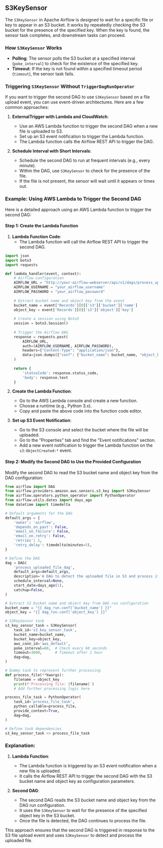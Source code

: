 ## S3KeySensor

The `S3KeySensor` in Apache Airflow is designed to wait for a specific file or key to appear in an S3 bucket. It works by repeatedly checking the S3 bucket for the presence of the specified key. When the key is found, the sensor task completes, and downstream tasks can proceed.

### How `S3KeySensor` Works

- **Polling**: The sensor polls the S3 bucket at a specified interval (`poke_interval`) to check for the existence of the specified key.
- **Timeout**: If the key is not found within a specified timeout period (`timeout`), the sensor task fails.

### Triggering `S3KeySensor` Without `TriggerDagRunOperator`

If you want to trigger the second DAG to use `S3KeySensor` based on a file upload event, you can use event-driven architectures. Here are a few common approaches:

1. **ExternalTrigger with Lambda and CloudWatch**:
    - Use an AWS Lambda function to trigger the second DAG when a new file is uploaded to S3.
    - Set up an S3 event notification to trigger the Lambda function.
    - The Lambda function calls the Airflow REST API to trigger the DAG.

2. **Schedule Interval with Short Intervals**:
    - Schedule the second DAG to run at frequent intervals (e.g., every minute).
    - Within the DAG, use `S3KeySensor` to check for the presence of the file.
    - If the file is not present, the sensor will wait until it appears or times out.

### Example: Using AWS Lambda to Trigger the Second DAG

Here is a detailed approach using an AWS Lambda function to trigger the second DAG:

#### Step 1: Create the Lambda Function

1. **Lambda Function Code**:
    - The Lambda function will call the Airflow REST API to trigger the second DAG.

```python
import json
import boto3
import requests

def lambda_handler(event, context):
    # Airflow configuration
    AIRFLOW_URL = "http://your-airflow-webserver/api/v1/dags/process_uploaded_file_dag/dagRuns"
    AIRFLOW_USERNAME = "your_airflow_username"
    AIRFLOW_PASSWORD = "your_airflow_password"
    
    # Extract bucket name and object key from the event
    bucket_name = event['Records'][0]['s3']['bucket']['name']
    object_key = event['Records'][0]['s3']['object']['key']
    
    # Create a session using Boto3
    session = boto3.Session()
    
    # Trigger the Airflow DAG
    response = requests.post(
        AIRFLOW_URL,
        auth=(AIRFLOW_USERNAME, AIRFLOW_PASSWORD),
        headers={"Content-Type": "application/json"},
        data=json.dumps({"conf": {"bucket_name": bucket_name, "object_key": object_key}})
    )
    
    return {
        'statusCode': response.status_code,
        'body': response.text
    }
```

2. **Create the Lambda Function**:
    - Go to the AWS Lambda console and create a new function.
    - Choose a runtime (e.g., Python 3.x).
    - Copy and paste the above code into the function code editor.

3. **Set up S3 Event Notification**:
    - Go to the S3 console and select the bucket where the file will be uploaded.
    - Go to the "Properties" tab and find the "Event notifications" section.
    - Add a new event notification to trigger the Lambda function on the `s3:ObjectCreated:*` event.

#### Step 2: Modify the Second DAG to Use the Provided Configuration

Modify the second DAG to read the S3 bucket name and object key from the DAG configuration:

```python
from airflow import DAG
from airflow.providers.amazon.aws.sensors.s3_key import S3KeySensor
from airflow.operators.python_operator import PythonOperator
from airflow.utils.dates import days_ago
from datetime import timedelta

# Default arguments for the DAG
default_args = {
    'owner': 'airflow',
    'depends_on_past': False,
    'email_on_failure': False,
    'email_on_retry': False,
    'retries': 1,
    'retry_delay': timedelta(minutes=5),
}

# Define the DAG
dag = DAG(
    'process_uploaded_file_dag',
    default_args=default_args,
    description='A DAG to detect the uploaded file in S3 and process it',
    schedule_interval=None,
    start_date=days_ago(1),
    catchup=False,
)

# Extract S3 bucket name and object key from DAG run configuration
bucket_name = "{{ dag_run.conf['bucket_name'] }}"
object_key = "{{ dag_run.conf['object_key'] }}"

# S3KeySensor task
s3_key_sensor_task = S3KeySensor(
    task_id='s3_key_sensor_task',
    bucket_name=bucket_name,
    bucket_key=object_key,
    aws_conn_id='aws_default',
    poke_interval=60,  # Check every 60 seconds
    timeout=3600,      # Timeout after 1 hour
    dag=dag,
)

# Dummy task to represent further processing
def process_file(**kwargs):
    filename = object_key
    print(f'Processing file: {filename}')
    # Add further processing logic here

process_file_task = PythonOperator(
    task_id='process_file_task',
    python_callable=process_file,
    provide_context=True,
    dag=dag,
)

# Define task dependencies
s3_key_sensor_task >> process_file_task
```

### Explanation:

1. **Lambda Function**:
    - The Lambda function is triggered by an S3 event notification when a new file is uploaded.
    - It calls the Airflow REST API to trigger the second DAG with the S3 bucket name and object key as configuration parameters.

2. **Second DAG**:
    - The second DAG reads the S3 bucket name and object key from the DAG run configuration.
    - It uses the `S3KeySensor` to wait for the presence of the specified object key in the S3 bucket.
    - Once the file is detected, the DAG continues to process the file.

This approach ensures that the second DAG is triggered in response to the S3 file upload event and uses `S3KeySensor` to detect and process the uploaded file.